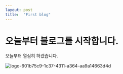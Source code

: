```yaml
---
layout: post
title:  "First blog"
---
```




# 오늘부터 블로그를 시작합니다.

오늘부터 열심히 하겠습니다.

![logo-601b75c9-1c37-4311-a364-aa9a14663d4d](/Users/risungcheon/Desktop/portfolio_git/blog/rscheon20.github.io/images/2023-07-19-first/logo-601b75c9-1c37-4311-a364-aa9a14663d4d.jpeg)
